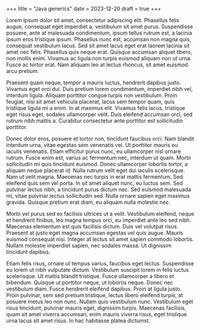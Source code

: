 +++
title = "Java generics"
date = 2023-12-20
draft = true
+++

Lorem ipsum dolor sit amet, consectetur adipiscing elit. Phasellus felis augue, consequat eget imperdiet a, vestibulum sit amet purus. Suspendisse posuere, ante at malesuada condimentum, ipsum tellus rutrum est, a lacinia ipsum eros tristique ipsum. Phasellus nunc est, accumsan non magna quis, consequat vestibulum lacus. Sed sit amet lacus eget erat laoreet lacinia sit amet nec felis. Phasellus quis neque erat. Quisque accumsan aliquet libero, non mollis enim. Vivamus ac ligula non turpis euismod aliquam non ut urna. Fusce ac tortor erat. Nam aliquam leo at lectus rhoncus, sit amet euismod arcu pretium.

<!-- more -->

Praesent quam neque, tempor a mauris luctus, hendrerit dapibus justo. Vivamus eget orci dui. Duis pretium lorem condimentum, imperdiet nibh vel, interdum ligula. Aliquam porttitor congue turpis non vestibulum. Proin feugiat, nisi sit amet vehicula placerat, lacus sem tempor quam, quis tristique ligula mi a enim. In at maximus elit. Vivamus felis lacus, tristique eget risus eget, sodales ullamcorper velit. Duis eleifend accumsan orci, sed rutrum nibh mattis a. Curabitur consectetur ante porttitor est sollicitudin porttitor.

Donec dolor eros, posuere et tortor non, tincidunt faucibus orci. Nam blandit interdum urna, vitae egestas sem venenatis vel. Ut porttitor mauris eu iaculis venenatis. Etiam efficitur purus nunc, eu ullamcorper nisl ornare rutrum. Fusce enim est, varius ac fermentum nec, interdum ut quam. Morbi sollicitudin mi quis tincidunt euismod. Donec ullamcorper lobortis tortor, a aliquam neque placerat id. Nulla rutrum velit eget dui iaculis scelerisque. Nam ut velit magna. Maecenas nec turpis in erat mattis fermentum. Sed eleifend quis sem vel porta. In sit amet aliquet nunc, eu luctus sem. Sed pulvinar lectus nibh, a tincidunt purus dictum nec. Sed euismod malesuada mi, vitae pulvinar lectus sollicitudin sed. Nulla ornare sapien eget maximus gravida. Quisque pretium erat diam, eu aliquam nulla molestie nec.

Morbi vel purus sed ex facilisis ultrices ut a velit. Vestibulum eleifend, neque et hendrerit finibus, leo magna tempus orci, eu imperdiet ante leo sed nibh. Maecenas elementum est quis facilisis dictum. Duis vel volutpat risus. Praesent at justo eget magna accumsan egestas vel quis augue. Mauris euismod consequat nisi. Integer at lectus sit amet sapien commodo lobortis. Nullam molestie imperdiet sapien, nec sodales massa. Ut dignissim tincidunt dapibus.

Etiam felis risus, ornare ut tempus varius, faucibus eget lectus. Suspendisse eu lorem ut nibh vulputate dictum. Vestibulum suscipit lorem in felis luctus scelerisque. Ut mattis blandit tristique. Fusce ullamcorper a libero et bibendum. Quisque ut porttitor neque, ut lobortis neque. Donec nec vestibulum diam. Fusce hendrerit eleifend dapibus. Proin at ligula justo. Proin pulvinar, sem sed pretium tristique, lectus libero eleifend turpis, at posuere metus leo non nunc. Nullam quis vestibulum nunc. Vestibulum eget risus tincidunt, pulvinar mauris eget, dignissim turpis. Maecenas facilisis, quam sit amet viverra accumsan, enim mauris viverra risus, eget tristique urna lacus sit amet risus. In hac habitasse platea dictumst. 
